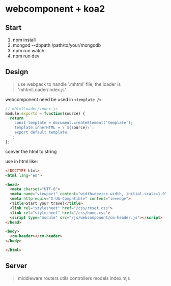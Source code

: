 # webcomponent + koa2

## Start

1. npm install
2. mongod --dbpath /path/to/your/mongodb
3. npm run watch
4. npm run dev

## Design

> use webpack to handle '.mhtml' file, the loader is 'mhtmlLoader/index.js'

webcomponent need be used in `<template />`

```javascript
// mhtmlLoader/index.js
module.exports = function(source) {
  return `
    const template = document.createElement('template');
    template.innerHTML = \`${source}\`;
    export default template;
  `;
};
```

conver the html to string

use in html like:

```html
<!DOCTYPE html>
<html lang="en">

<head>
  <meta charset="UTF-8">
  <meta name="viewport" content="width=device-width, initial-scale=1.0">
  <meta http-equiv="X-UA-Compatible" content="ie=edge">
  <title>Start your travel</title>
  <link rel="stylesheet" href="/css/reset.css">
  <link rel="stylesheet" href="/css/home.css">
  <script type="module" src="/js/webcomponent/cm-header.js"></script>
</head>

<body>
  <cm-header></cm-header>
</body>

</html>
```

## Server

> middleware
> routers
> utils
> controllers
> models
> index.mjs